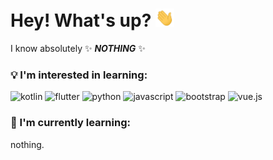 # Hey! What's up? <img src="https://raw.githubusercontent.com/r-ayaay/r-ayaay/main/wave.gif" width="30px">
   I know absolutely ✨ __*NOTHING*__ ✨

### :bulb: I'm interested in learning: 

![kotlin](https://img.shields.io/badge/-kotlin-blue?style=for-the-badge&logo=kotlin&logoColor=orange)
![flutter](https://img.shields.io/badge/-Flutter-blue?style=for-the-badge&logo=flutter) 
![python](https://img.shields.io/badge/-python-gold?style=for-the-badge&logo=python)
![javascript](https://img.shields.io/badge/-javascript-gold?style=for-the-badge&logo=javascript&logoColor=black)
![bootstrap](https://img.shields.io/badge/-bootstrap-purple?style=for-the-badge&logo=bootstrap)
![vue.js](http://img.shields.io/badge/-vue.js-35495e?style=for-the-badge&logo=vue.js)

### :muscle: I'm currently learning:
nothing.
<!--
**r-ayaay/r-ayaay** is a ✨ _special_ ✨ repository because its `README.md` (this file) appears on your GitHub profile.

Here are some ideas to get you started:

- 🔭 I’m currently working on ...
- 🌱 I’m currently learning ...
- 👯 I’m looking to collaborate on ...
- 🤔 I’m looking for help with ...
- 💬 Ask me about ...
- 📫 How to reach me: ...
- 😄 Pronouns: ...
- ⚡ Fun fact: ...
-->
